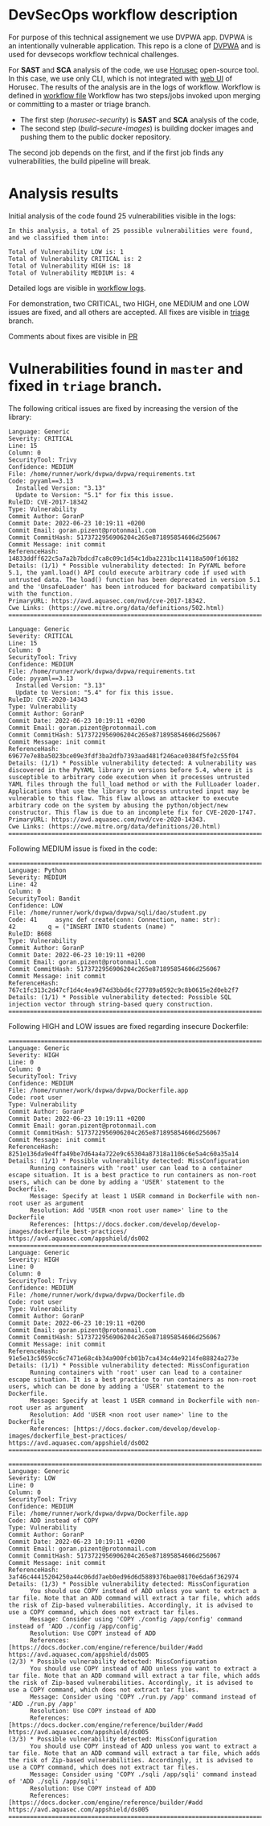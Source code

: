 
DevSecOps workflow description
==============================

For purpose of this technical assignement we use DVPWA app. DVPWA is an intentionally vulnerable application. 
This repo is a clone of [DVPWA](https://github.com/anxolerd/dvpwa) and is used for devsecops workflow technical challenges.


For **SAST** and **SCA** analysis of the code, we use [Horusec](https://horusec.io/) open-source tool. In this case, we use only CLI, which is not integrated with [web UI](https://docs.horusec.io/docs/web/overview/) of Horusec. 
The results of the analysis are in the logs of workflow. 
Workflow is defined in [workflow file](https://github.com/GoranP/dvpwa/blob/master/.github/workflows/horusec.yaml) 
Workflow has two steps/jobs invoked upon merging or committing to a master or triage branch.

* The first step (_horusec-security_) is **SAST** and **SCA**  analysis of the code, 
* The second step (_build-secure-images_) is building docker images and pushing them to the public docker repository.

The second job depends on the first, and if the first job finds any vulnerabilities, the build pipeline will break.

Analysis results
================
Initial analysis of the code found 25 vulnerabilities visible in the logs:

```code
In this analysis, a total of 25 possible vulnerabilities were found, and we classified them into:

Total of Vulnerability LOW is: 1
Total of Vulnerability CRITICAL is: 2
Total of Vulnerability HIGH is: 18
Total of Vulnerability MEDIUM is: 4
```

Detailed logs are visible in [workflow logs](https://github.com/GoranP/dvpwa/runs/7111064002?check_suite_focus=true).

For demonstration, two CRITICAL, two HIGH, one MEDIUM and one LOW issues are fixed, and all others are accepted.
All fixes are visible in [triage](https://github.com/GoranP/dvpwa/tree/triage) branch.

Comments about fixes are visible in [PR](https://github.com/GoranP/dvpwa/pull/1)


Vulnerabilities found in `master` and fixed in `triage` branch.
===============================================================

The following critical issues are fixed by increasing the version of the library:

```code
Language: Generic
Severity: CRITICAL
Line: 15
Column: 0
SecurityTool: Trivy
Confidence: MEDIUM
File: /home/runner/work/dvpwa/dvpwa/requirements.txt
Code: pyyaml==3.13
  Installed Version: "3.13"
  Update to Version: "5.1" for fix this issue.
RuleID: CVE-2017-18342
Type: Vulnerability
Commit Author: GoranP
Commit Date: 2022-06-23 10:19:11 +0200
Commit Email: goran.pizent@protonmail.com
Commit CommitHash: 5173722956906204c265e871895854606d256067
Commit Message: init commit
ReferenceHash: 14833ddff622c5a7a2b7bdcd7ca8c09c1d54c1dba2231bc114118a500f1d6182
Details: (1/1) * Possible vulnerability detected: In PyYAML before 5.1, the yaml.load() API could execute arbitrary code if used with untrusted data. The load() function has been deprecated in version 5.1 and the 'UnsafeLoader' has been introduced for backward compatibility with the function.
PrimaryURL: https://avd.aquasec.com/nvd/cve-2017-18342.
Cwe Links: (https://cwe.mitre.org/data/definitions/502.html)
==================================================================================

Language: Generic
Severity: CRITICAL
Line: 15
Column: 0
SecurityTool: Trivy
Confidence: MEDIUM
File: /home/runner/work/dvpwa/dvpwa/requirements.txt
Code: pyyaml==3.13
  Installed Version: "3.13"
  Update to Version: "5.4" for fix this issue.
RuleID: CVE-2020-14343
Type: Vulnerability
Commit Author: GoranP
Commit Date: 2022-06-23 10:19:11 +0200
Commit Email: goran.pizent@protonmail.com
Commit CommitHash: 5173722956906204c265e871895854606d256067
Commit Message: init commit
ReferenceHash: 69677e7e8ba5023bce09e3fdf3ba2dfb7393aad481f246ace0384f5fe2c55f04
Details: (1/1) * Possible vulnerability detected: A vulnerability was discovered in the PyYAML library in versions before 5.4, where it is susceptible to arbitrary code execution when it processes untrusted YAML files through the full_load method or with the FullLoader loader. Applications that use the library to process untrusted input may be vulnerable to this flaw. This flaw allows an attacker to execute arbitrary code on the system by abusing the python/object/new constructor. This flaw is due to an incomplete fix for CVE-2020-1747.
PrimaryURL: https://avd.aquasec.com/nvd/cve-2020-14343.
Cwe Links: (https://cwe.mitre.org/data/definitions/20.html)
==================================================================================

```



Following MEDIUM issue is fixed in the code:

```code
==================================================================================
Language: Python
Severity: MEDIUM
Line: 42
Column: 0
SecurityTool: Bandit
Confidence: LOW
File: /home/runner/work/dvpwa/dvpwa/sqli/dao/student.py
Code: 41     async def create(conn: Connection, name: str):
42         q = ("INSERT INTO students (name) "
RuleID: B608
Type: Vulnerability
Commit Author: GoranP
Commit Date: 2022-06-23 10:19:11 +0200
Commit Email: goran.pizent@protonmail.com
Commit CommitHash: 5173722956906204c265e871895854606d256067
Commit Message: init commit
ReferenceHash: 767c1fc313c2d47cf1d4c4ea9d74d3bbd6cf27789a0592c9c8b0615e2d0eb2f7
Details: (1/1) * Possible vulnerability detected: Possible SQL injection vector through string-based query construction.
=================================================================================
```


Following HIGH and LOW issues are fixed regarding insecure Dockerfile:

```code
==================================================================================
Language: Generic
Severity: HIGH
Line: 0
Column: 0
SecurityTool: Trivy
Confidence: MEDIUM
File: /home/runner/work/dvpwa/dvpwa/Dockerfile.app
Code: root user
Type: Vulnerability
Commit Author: GoranP
Commit Date: 2022-06-23 10:19:11 +0200
Commit Email: goran.pizent@protonmail.com
Commit CommitHash: 5173722956906204c265e871895854606d256067
Commit Message: init commit
ReferenceHash: 8251e136da9e4ffa49be7d64a4a722e9c65304a87318a1106c6e5a4c60a35a14
Details: (1/1) * Possible vulnerability detected: MissConfiguration
      Running containers with 'root' user can lead to a container escape situation. It is a best practice to run containers as non-root users, which can be done by adding a 'USER' statement to the Dockerfile.
      Message: Specify at least 1 USER command in Dockerfile with non-root user as argument
      Resolution: Add 'USER <non root user name>' line to the Dockerfile
      References: [https://docs.docker.com/develop/develop-images/dockerfile_best-practices/ https://avd.aquasec.com/appshield/ds002
==================================================================================
Language: Generic
Severity: HIGH
Line: 0
Column: 0
SecurityTool: Trivy
Confidence: MEDIUM
File: /home/runner/work/dvpwa/dvpwa/Dockerfile.db
Code: root user
Type: Vulnerability
Commit Author: GoranP
Commit Date: 2022-06-23 10:19:11 +0200
Commit Email: goran.pizent@protonmail.com
Commit CommitHash: 5173722956906204c265e871895854606d256067
Commit Message: init commit
ReferenceHash: 91e5e13c5059cc6c7471e68c4b34a900fcb01b7ca434c44e9214fe88824a273e
Details: (1/1) * Possible vulnerability detected: MissConfiguration
      Running containers with 'root' user can lead to a container escape situation. It is a best practice to run containers as non-root users, which can be done by adding a 'USER' statement to the Dockerfile.
      Message: Specify at least 1 USER command in Dockerfile with non-root user as argument
      Resolution: Add 'USER <non root user name>' line to the Dockerfile
      References: [https://docs.docker.com/develop/develop-images/dockerfile_best-practices/ https://avd.aquasec.com/appshield/ds002
==================================================================================

==================================================================================
Language: Generic
Severity: LOW
Line: 0
Column: 0
SecurityTool: Trivy
Confidence: MEDIUM
File: /home/runner/work/dvpwa/dvpwa/Dockerfile.app
Code: ADD instead of COPY
Type: Vulnerability
Commit Author: GoranP
Commit Date: 2022-06-23 10:19:11 +0200
Commit Email: goran.pizent@protonmail.com
Commit CommitHash: 5173722956906204c265e871895854606d256067
Commit Message: init commit
ReferenceHash: 3af46c44415204250a44c06dd7aeb0ed96d6d5889376bae08170e6da6f362974
Details: (1/3) * Possible vulnerability detected: MissConfiguration
      You should use COPY instead of ADD unless you want to extract a tar file. Note that an ADD command will extract a tar file, which adds the risk of Zip-based vulnerabilities. Accordingly, it is advised to use a COPY command, which does not extract tar files.
      Message: Consider using 'COPY ./config /app/config' command instead of 'ADD ./config /app/config'
      Resolution: Use COPY instead of ADD
      References: [https://docs.docker.com/engine/reference/builder/#add https://avd.aquasec.com/appshield/ds005
(2/3) * Possible vulnerability detected: MissConfiguration
      You should use COPY instead of ADD unless you want to extract a tar file. Note that an ADD command will extract a tar file, which adds the risk of Zip-based vulnerabilities. Accordingly, it is advised to use a COPY command, which does not extract tar files.
      Message: Consider using 'COPY ./run.py /app' command instead of 'ADD ./run.py /app'
      Resolution: Use COPY instead of ADD
      References: [https://docs.docker.com/engine/reference/builder/#add https://avd.aquasec.com/appshield/ds005
(3/3) * Possible vulnerability detected: MissConfiguration
      You should use COPY instead of ADD unless you want to extract a tar file. Note that an ADD command will extract a tar file, which adds the risk of Zip-based vulnerabilities. Accordingly, it is advised to use a COPY command, which does not extract tar files.
      Message: Consider using 'COPY ./sqli /app/sqli' command instead of 'ADD ./sqli /app/sqli'
      Resolution: Use COPY instead of ADD
      References: [https://docs.docker.com/engine/reference/builder/#add https://avd.aquasec.com/appshield/ds005
==================================================================================

```
